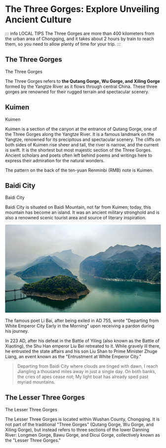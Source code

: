 # The Three Gorges: Explore Unveiling Ancient Culture

::: info LOCAL TIPS
The Three Gorges are more than 400 kilometers from the urban area of Chongqing, and it takes about 2 hours by train to reach them, so you need to allow plenty of time for your trip.
:::

## The Three Gorges

<Chinese word="三峡">
<template #pinyin>sān xiá</template>
The Three Gorges
</Chinese>

The Three Gorges refers to **the Qutang Gorge, Wu Gorge, and Xiling Gorge** formed by the Yangtze River as it flows through central China. These three gorges are renowned for their rugged terrain and spectacular scenery.

## Kuimen

<Chinese word="夔门">
<template #pinyin>kuí mén</template>
Kuimen
</Chinese>

Kuimen is a section of the canyon at the entrance of Qutang Gorge, one of the Three Gorges along the Yangtze River. It is a famous landmark on the Yangtze, renowned for its precipitous and spectacular scenery. The cliffs on both sides of Kuimen rise sheer and tall, the river is narrow, and the current is swift. It is the shortest but most majestic section of the Three Gorges. Ancient scholars and poets often left behind poems and writings here to express their admiration for the natural wonders.

The pattern on the back of the ten-yuan Renminbi (RMB) note is Kuimen.

## Baidi City

<Chinese word="白帝城">
<template #pinyin>bái dì chéng</template>
Baidi City
</Chinese>

Baidi City is situated on Baidi Mountain, not far from Kuimen; today, this mountain has become an island. It was an ancient military stronghold and is also a renowned scenic tourist area and source of literary inspiration.

![Baidi City](./assets/white-emperor-city.jpg)

The famous poet Li Bai, after being exiled in AD 755, wrote "Departing from White Emperor City Early in the Morning" upon receiving a pardon during his journey.

In 223 AD, after his defeat in the Battle of Yiling (also known as the Battle of Xiaoting), the Shu Han emperor Liu Bei retreated to it. While gravely ill there, he entrusted the state affairs and his son Liu Shan to Prime Minister Zhuge Liang, an event known as the "Entrustment at White Emperor City."

> Departing from Baidi City where clouds are tinged with dawn,
I reach Jiangling a thousand miles away in just a single day.
On both banks, the cries of apes cease not;
My light boat has already sped past myriad mountains.

## The Lesser Three Gorges

<Chinese word="小三峡">
<template #pinyin>xiǎo sān xiá</template>
The Lesser Three Gorges
</Chinese>

The Lesser Three Gorges is located within Wushan County, Chongqing. It is not part of the traditional "Three Gorges" (Qutang Gorge, Wu Gorge, and Xiling Gorge), but instead refers to three sections of the lower Danning River: Longmen Gorge, Bawu Gorge, and Dicui Gorge, collectively known as the "Lesser Three Gorges."
